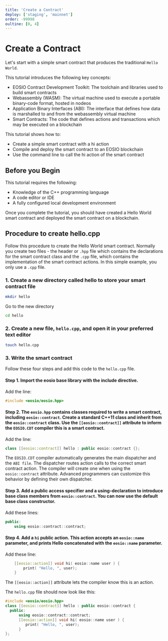 ```yaml
---
title: 'Create a Contract'
deploy: ['staging', 'mainnet']
order: -99998
oultine: [0, 4]
---
```


# Create a Contract

Let's start with a simple smart contract that produces the traditional `Hello World`.

This tutorial introduces the following key concepts:

- EOSIO Contract Development Toolkit: The toolchain and libraries used to build smart contracts
- Webassembly (WASM): The virtual machine used to execute a portable binary-code format, hosted in nodeos
- Application Binary Interfaces (ABI): The interface that defines how data is marshalled to and from the webassembly virtual machine
- Smart Contracts: The code that defines actions and transactions which may be executed on a blockchain

This tutorial shows how to:

- Create a simple smart contract with a hi action
- Compile and deploy the smart contract to an EOSIO blockchain
- Use the command line to call the hi action of the smart contract

## Before you Begin

This tutorial requires the following:

- Knowledge of the C++ programming language
- A code editor or IDE
- A fully configured local development environment

Once you complete the tutorial, you should have created a Hello World smart contract and deployed the smart contract on a blockchain.

## Procedure to create hello.cpp

Follow this procedure to create the Hello World smart contract. Normally you create two files - the header or `.hpp` file which contains the declarations for the smart contract class and the `.cpp` file, which contains the implementation of the smart contract actions. In this simple example, you only use a `.cpp` file.

### 1. Create a new directory called hello to store your smart contract file

```sh
mkdir hello
```

Go to the new directory

```sh
cd hello
```

### 2. Create a new file, `hello.cpp`, and open it in your preferred text editor

```sh
touch hello.cpp
```

### 3. Write the smart contract

Follow these four steps and add this code to the `hello.cpp` file.

#### Step 1. Import the eosio base library with the include directive.

Add the line:

```cpp
#include <eosio/eosio.hpp>
```

#### Step 2. The `eosio.hpp` contains classes required to write a smart contract, including `eosio::contract`. Create a standard C++11 class and inherit from the `eosio::contract` class. Use the `[[eosio::contract]]` attribute to inform the `EOSIO.CDT` compiler this is a smart contract.

Add the line:

```cpp
class [[eosio::contract]] hello : public eosio::contract {};
```

The `EOSIO.CDT` compiler automatically generates the main dispatcher and the `ABI file`. The dispatcher routes action calls to the correct smart contract action. The compiler will create one when using the `eosio::contract` attribute. Advanced programmers can customize this behavior by defining their own dispatcher.

#### Step 3. Add a public access specifier and a using-declaration to introduce base class members from `eosio::contract`. You can now use the default base class constructor.

Add these lines:

```cpp
public:
	using eosio::contract::contract;
```

#### Step 4. Add a `hi` public action. This action accepts an `eosio::name` parameter, and prints **Hello** concatenated with the `eosio::name` parameter.

Add these line:

```cpp
	[[eosio::action]] void hi( eosio::name user ) {
		print( "Hello, ", user);
	}
```

The `[[eosio::action]]` attribute lets the compiler know this is an action.

The `hello.cpp` file should now look like this:

```cpp
#include <eosio/eosio.hpp>
class [[eosio::contract]] hello : public eosio::contract {
  public:
      using eosio::contract::contract;
      [[eosio::action]] void hi( eosio::name user ) {
         print( "Hello, ", user);
      }
};
```